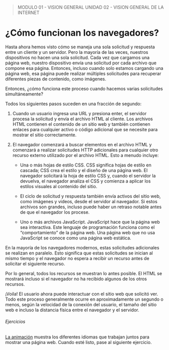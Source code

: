> MODULO 01 - VISION GENERAL
> UNIDAD 02 - VISION GENERAL DE LA INTERNET

# ¿Cómo funcionan los navegadores?

Hasta ahora hemos visto cómo se maneja una sola solicitud y respuesta entre un cliente y un servidor. Pero la mayoría de las veces, nuestros dispositivos no hacen una sola solicitud. Cada vez que cargamos una página web, nuestro dispositivo envía una solicitud por cada archivo que compone esa página. Entonces, incluso cuando solo estamos cargando una página web, esa página puede realizar múltiples solicitudes para recuperar diferentes piezas de contenido, como imágenes.

Entonces, ¿cómo funciona este proceso cuando hacemos varias solicitudes simultáneamente?

Todos los siguientes pasos suceden en una fracción de segundo:

1. Cuando un usuario ingresa una URL y presiona enter, el servidor procesa la solicitud y envía el archivo HTML al cliente. Los archivos HTML contienen el contenido de un sitio web y también contienen enlaces para cualquier activo o código adicional que se necesite para mostrar el sitio correctamente.

2. El navegador comenzará a buscar elementos en el archivo HTML y comenzará a realizar solicitudes HTTP adicionales para cualquier otro recurso externo utilizado por el archivo HTML. Esto a menudo incluye:

    - Una o más hojas de estilo CSS. CSS significa hojas de estilo en cascada; CSS crea el estilo y el diseño de una página web. El navegador solicitará la hoja de estilo CSS y, cuando el servidor la devuelva, el navegador analiza el CSS y comienza a aplicar los estilos visuales al contenido del sitio.

    - El ciclo de solicitud y respuesta también envía activos del sitio web, como imágenes y videos, desde el servidor al navegador. Si estos archivos son grandes, incluso puede haber un retraso notable antes de que el navegador los procese.
    
    - Uno o más archivos JavaScript. JavaScript hace que la página web sea interactiva. Este lenguaje de programación funciona como el “comportamiento” de la página web. Una página web que no usa JavaScript se conoce como una página web estática.

En la mayoría de los navegadores modernos, estas solicitudes adicionales se realizan en paralelo. Esto significa que estas solicitudes se inician al mismo tiempo y el navegador no espera a recibir un recurso antes de solicitar el siguiente recurso.

Por lo general, todos los recursos se muestran lo antes posible. El HTML se mostrará incluso si el navegador no ha recibido algunos de los otros recursos.

¡Voila! El usuario ahora puede interactuar con el sitio web que solicitó ver. Todo este proceso generalmente ocurre en aproximadamente un segundo o menos, según la velocidad de la conexión del usuario, el tamaño del sitio web e incluso la distancia física entre el navegador y el servidor.

###### Ejercicios

[La animación]() muestra los diferentes idiomas que trabajan juntos para mostrar una página web. Cuando esté listo, pase al siguiente ejercicio.